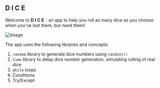 ## D I C E

Welcome to **D I C E** - an app to help you roll as many dice as you choose when you've lost them, but need them!

![Image](https://www.star.com.au/sydney/sites/default/files/styles/facebook_thumbnail/public/thumbnails/image/dice-game-cccp.jpg)

The app uses the following libraries and concepts:
1. ```random``` library to generate dice numbers using ```randint()```
2. ```time``` library to delay dice number generation, simulating rolling of real dice
3. ```while``` loops
4. Conditions
5. Try/Except
